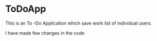 # ToDoApp
This is an To -Do Application which save work list of individual users.

I have made few changes in the code

